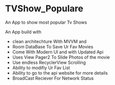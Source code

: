 # TVShow_Populare
An App to show most popular Tv Shows  


An App build with 


- clean architechture With MVVM and 
- Room DataBase To Save Ur Fav Movies 
- Come With Modern UI and with Updated Api 
- Uses View Pager2 To Slide Photos of the movie
- Use endless RecyclerView Scrolling
- Ability to modifiy Ur Fav List
- Ability to go to the api website for more details
- BroadCast Reciever For Network Status
